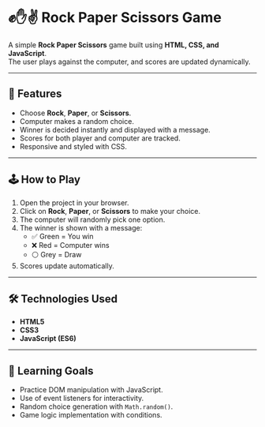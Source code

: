 # ✊✋✌️ Rock Paper Scissors Game

A simple **Rock Paper Scissors** game built using **HTML, CSS, and JavaScript**.  
The user plays against the computer, and scores are updated dynamically.

---

## 🚀 Features
- Choose **Rock**, **Paper**, or **Scissors**.
- Computer makes a random choice.
- Winner is decided instantly and displayed with a message.
- Scores for both player and computer are tracked.
- Responsive and styled with CSS.

---

## 🕹️ How to Play
1. Open the project in your browser.
2. Click on **Rock**, **Paper**, or **Scissors** to make your choice.
3. The computer will randomly pick one option.
4. The winner is shown with a message:
   - ✅ Green = You win  
   - ❌ Red = Computer wins  
   - ⚪ Grey = Draw
5. Scores update automatically.

---

## 🛠️ Technologies Used
- **HTML5**
- **CSS3**
- **JavaScript (ES6)**

---

## 🎯 Learning Goals
- Practice DOM manipulation with JavaScript.
- Use of event listeners for interactivity.
- Random choice generation with `Math.random()`.
- Game logic implementation with conditions.
